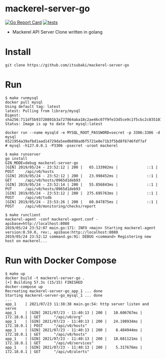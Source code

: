 # mackerel-server-go

[![Go Report Card](https://goreportcard.com/badge/github.com/itsubaki/mackerel-server-go?style=flat-square)](https://goreportcard.com/report/github.com/itsubaki/mackerel-server-go)
[![tests](https://github.com/itsubaki/mackerel-server-go/actions/workflows/tests.yml/badge.svg?branch=main)](https://github.com/itsubaki/mackerel-server-go/actions/workflows/tests.yml)

- Mackerel API Server Clone written in golang

# Install

```
git clone https://github.com/itsubaki/mackerel-server-go
```

# Run

```
$ make runmysql
docker pull mysql
Using default tag: latest
latest: Pulling from library/mysql
Digest: sha256:711df5b93720801b3a727864aba18c2ae46c07f9fe33d5ce9c1f5cbc2c035101
Status: Image is up to date for mysql:latest

docker run --name mysqld -e MYSQL_ROOT_PASSWORD=secret -p 3306:3306 -d mysql
6521954a39afbd1aad14729da5ee0b898ad6f5721e0e71b3f5bd8f8746fdf7af
# mysql -h127.0.0.1 -P3306 -psecret -uroot mackerel
```

```
$ make runserver
go install
GIN_MODE=debug mackerel-server-go
[GIN] 2019/05/24 - 23:52:12 | 200 |   65.133982ms |             ::1 | POST     /api/v0/hosts
[GIN] 2019/05/24 - 23:52:12 | 200 |   23.998452ms |             ::1 | GET      /api/v0/hosts/0965d1deb93
[GIN] 2019/05/24 - 23:52:14 | 200 |   55.856843ms |             ::1 | PUT      /api/v0/hosts/0965d1deb93
[GIN] 2019/05/24 - 23:53:12 | 200 |  275.695763ms |             ::1 | POST     /api/v0/tsdb
[GIN] 2019/05/24 - 23:53:26 | 200 |   60.847875ms |             ::1 | POST     /api/v0/monitoring/checks/report
```

```
$ make runclient
mackerel-agent -conf mackerel-agent.conf -apibase=http://localhost:8080
2019/05/24 23:52:07 main.go:171: INFO <main> Starting mackerel-agent version:0.59.0, rev:, apibase:http://localhost:8080
2019/05/24 23:52:12 command.go:91: DEBUG <command> Registering new host on mackerel...
```

# Run with Docker Compose

```
$ make up
docker build -t mackerel-server-go .
[+] Building 57.3s (15/15) FINISHED
docker-compose up
Recreating mackerel-server-go_app_1 ... done
Starting mackerel-server-go_mysql_1 ... done
...
app_1    | 2021/07/23 11:38:38 main.go:54: http server listen and serve
app_1    | [GIN] 2021/07/23 - 11:40:13 | 200 |   10.606767ms |      172.18.0.1 | GET      "/api/v0/org"
app_1    | [GIN] 2021/07/23 - 11:40:13 | 200 |   24.198934ms |      172.18.0.1 | POST     "/api/v0/hosts"
app_1    | [GIN] 2021/07/23 - 11:40:13 | 200 |    8.484944ms |      172.18.0.1 | GET      "/api/v0/hosts"
app_1    | [GIN] 2021/07/23 - 11:40:13 | 200 |   18.681121ms |      172.18.0.1 | GET      "/api/v0/services"
app_1    | [GIN] 2021/07/23 - 11:40:13 | 200 |    5.317676ms |      172.18.0.1 | GET      "/api/v0/alerts"
```
